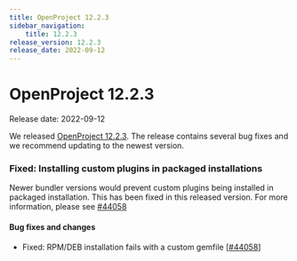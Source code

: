 ```yaml
---
title: OpenProject 12.2.3
sidebar_navigation:
    title: 12.2.3
release_version: 12.2.3
release_date: 2022-09-12
---
```


# OpenProject 12.2.3

Release date: 2022-09-12

We released [OpenProject 12.2.3](https://community.openproject.org/versions/1598).
The release contains several bug fixes and we recommend updating to the newest version.

### Fixed: Installing custom plugins in packaged installations

Newer bundler versions would prevent custom plugins being installed in packaged installation.
This has been fixed in this released version. For more information, please see [#44058](https://community.openproject.org/wp/44058)

<!--more-->
#### Bug fixes and changes

- Fixed: RPM/DEB installation fails with a custom gemfile \[[#44058](https://community.openproject.org/wp/44058)\]
